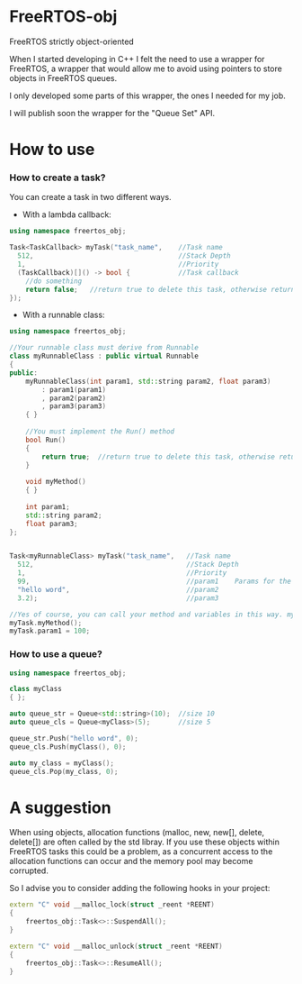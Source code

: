 # FreeRTOS-obj
FreeRTOS strictly object-oriented

When I started developing in C++ I felt the need to use a wrapper for FreeRTOS, a wrapper that would allow me to avoid using pointers to store objects in FreeRTOS queues.

I only developed some parts of this wrapper, the ones I needed for my job.

I will publish soon the wrapper for the "Queue Set" API.

# How to use
### How to create a task?
You can create a task in two different ways.

- With a lambda callback:
```cpp
using namespace freertos_obj;

Task<TaskCallback> myTask("task_name",    //Task name
  512,                                    //Stack Depth
  1,                                      //Priority
  (TaskCallback)[]() -> bool {            //Task callback
    //do something
    return false;   //return true to delete this task, otherwise return false to rerun the callback
});
```

- With a runnable class:
```cpp
using namespace freertos_obj;

//Your runnable class must derive from Runnable
class myRunnableClass : public virtual Runnable
{
public:
	myRunnableClass(int param1, std::string param2, float param3)
		: param1(param1)
		, param2(param2)
		, param3(param3)
	{ }
	
	//You must implement the Run() method
	bool Run()
	{
		return true;  //return true to delete this task, otherwise return false to run this method again
	}
  
	void myMethod()
	{ }
	
	int param1;
	std::string param2;
	float param3;
};


Task<myRunnableClass> myTask("task_name",   //Task name
  512,                                      //Stack Depth
  1,                                        //Priority
  99,                                       //param1	Params for the constructor of the myRunnableClass class
  "hello word",                             //param2
  3.2);                                     //param3

//Yes of course, you can call your method and variables in this way. myTask inherit from myRunnableClass
myTask.myMethod();
myTask.param1 = 100;

```
### How to use a queue?
```cpp
using namespace freertos_obj;

class myClass
{ };

auto queue_str = Queue<std::string>(10);  //size 10
auto queue_cls = Queue<myClass>(5);       //size 5

queue_str.Push("hello word", 0);
queue_cls.Push(myClass(), 0);

auto my_class = myClass();
queue_cls.Pop(my_class, 0);
```
# A suggestion
When using objects, allocation functions (malloc, new, new[], delete, delete[]) are often called by the std libray. If you use these objects within FreeRTOS tasks this could be a problem, as a concurrent access to the allocation functions can occur and the memory pool may become corrupted.

So I advise you to consider adding the following hooks in your project:
```cpp
extern "C" void __malloc_lock(struct _reent *REENT)
{
	freertos_obj::Task<>::SuspendAll();
}

extern "C" void __malloc_unlock(struct _reent *REENT)
{
	freertos_obj::Task<>::ResumeAll();
}
```
